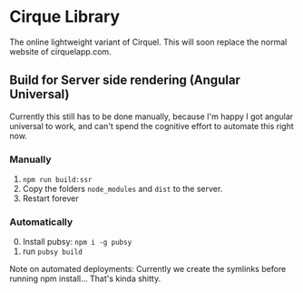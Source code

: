 # Cirque Library

The online lightweight variant of Cirquel. This will soon replace the normal website of cirquelapp.com.

## Build for Server side rendering (Angular Universal)

Currently this still has to be done manually, because I'm happy I got angular universal to work, and can't spend the cognitive effort to automate this right now.

### Manually

1. `npm run build:ssr`
2. Copy the folders `node_modules` and `dist` to the server.
3. Restart forever

### Automatically

0. Install pubsy: `npm i -g pubsy`
1. run `pubsy build`

Note on automated deployments: Currently we create the symlinks before running npm install... That's kinda shitty.